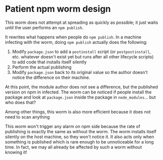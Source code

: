 # Patient npm worm design

This worm does not attempt at spreading as quickly as possible; it just waits until the user performs an `npm publish`.

It rewrites what happens when people do `npm publish`. In a machine infecting with the worm, doing `npm publish` actually does the following:
1. Modify `package.json` to add a `postinstall` script (or `postpostinstall`, etc. whatever doesn't exist yet but runs after all other lifecycle scripts) to add code that installs itself silently
2. Perform the actual publishing
3. Modify `package.json` back to its original value so the author doesn't notice the difference on their machine.

At this point, the module author does not see a difference, but the published version on npm in infected. The worm can be noticed if people install the package and look at `package.json` inside the package in `node_modules`... but who does that?

Among other things, this worm is also more efficient because it does not need to scan anything

This worm won't trigger any alarm on npm side because the rate of publishing is exactly the same as without the worm.
The worm installs itself silently on the host machine, so they won't notice it. It also acts only when something is published which is rare enough to be unnoticeable for a long time. In fact, we may all already be affected by such a worm without knowing it!